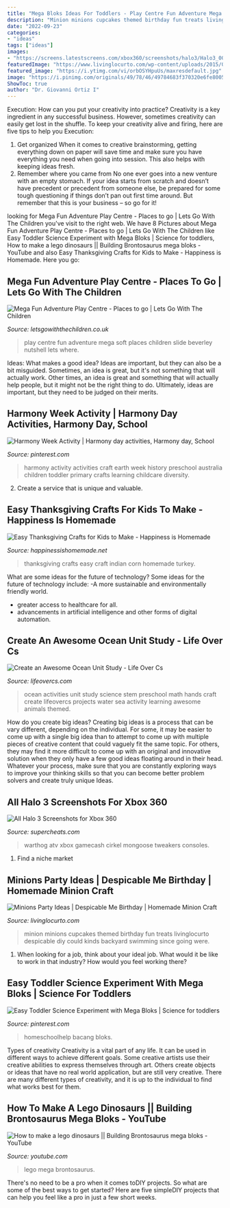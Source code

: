 ```yaml
---
title: "Mega Bloks Ideas For Toddlers - Play Centre Fun Adventure Mega Soft Places Children Slide Beverley Nutshell Lets Where"
description: "Minion minions cupcakes themed birthday fun treats livinglocurto despicable diy could kinds backyard swimming since going were"
date: "2022-09-23"
categories:
- "ideas"
tags: ["ideas"]
images:
- "https://screens.latestscreens.com/xbox360/screenshots/halo3/Halo3_004.jpg"
featuredImage: "https://www.livinglocurto.com/wp-content/uploads/2015/07/Minions-Party-Fun-Cupcakes.jpg"
featured_image: "https://i.ytimg.com/vi/orbOSYHpuUs/maxresdefault.jpg"
image: "https://i.pinimg.com/originals/49/78/46/49784683f370320e6fe800524f29aaa8.jpg"
ShowToc: true
author: "Dr. Giovanni Ortiz I"
---
```



Execution: How can you put your creativity into practice?
Creativity is a key ingredient in any successful business. However, sometimes creativity can easily get lost in the shuffle. To keep your creativity alive and firing, here are five tips to help you Execution:
1. Get organized
When it comes to creative brainstorming, getting everything down on paper will save time and make sure you have everything you need when going into session. This also helps with keeping ideas fresh.
2. Remember where you came from
No one ever goes into a new venture with an empty stomach. If your idea starts from scratch and doesn’t have precedent or precedent from someone else, be prepared for some tough questioning if things don’t pan out first time around. But remember that this is your business – so go for it!

	

		
looking for Mega Fun Adventure Play Centre - Places to go | Lets Go With The Children you've visit to the right web. We have 8 Pictures about Mega Fun Adventure Play Centre - Places to go | Lets Go With The Children like Easy Toddler Science Experiment with Mega Bloks | Science for toddlers, How to make a lego dinosaurs || Building Brontosaurus mega bloks - YouTube and also Easy Thanksgiving Crafts for Kids to Make - Happiness is Homemade. Here you go:
		
    
## Mega Fun Adventure Play Centre - Places To Go | Lets Go With The Children

<img loading=lazy src="https://letsgowiththechildren.co.uk/wp-content/uploads/2016/12/mega-fun-adventure-play-centre-915px-915x515.jpg" onerror="this.onerror=null;this.src='https://tse1.mm.bing.net/th?id=OIP.E4ItfwwYsaqutpvsAQiaOgHaEK&amp;pid=15.1';" alt="Mega Fun Adventure Play Centre - Places to go | Lets Go With The Children">

_Source: letsgowiththechildren.co.uk_

>play centre fun adventure mega soft places children slide beverley nutshell lets where. 

	

Ideas: What makes a good idea?
Ideas are important, but they can also be a bit misguided. Sometimes, an idea is great, but it's not something that will actually work. Other times, an idea is great and something that will actually help people, but it might not be the right thing to do. Ultimately, ideas are important, but they need to be judged on their merits.

    
## Harmony Week Activity | Harmony Day Activities, Harmony Day, School

<img loading=lazy src="https://i.pinimg.com/originals/49/78/46/49784683f370320e6fe800524f29aaa8.jpg" onerror="this.onerror=null;this.src='https://tse4.mm.bing.net/th?id=OIP.b_bwwQLqO_2XdhHGBLDBIAHaJ4&amp;pid=15.1';" alt="Harmony Week Activity | Harmony day activities, Harmony day, School">

_Source: pinterest.com_

>harmony activity activities craft earth week history preschool australia children toddler primary crafts learning childcare diversity. 

	

2. Create a service that is unique and valuable.

    
## Easy Thanksgiving Crafts For Kids To Make - Happiness Is Homemade

<img loading=lazy src="https://www.happinessishomemade.net/wp-content/uploads/2017/10/Indian-Corn-Craft1.jpg" onerror="this.onerror=null;this.src='https://tse1.mm.bing.net/th?id=OIP.8jM-SIezb_YeHP08L9QYDgHaKl&amp;pid=15.1';" alt="Easy Thanksgiving Crafts for Kids to Make - Happiness is Homemade">

_Source: happinessishomemade.net_

>thanksgiving crafts easy craft indian corn homemade turkey. 

	

What are some ideas for the future of technology?
Some ideas for the future of technology include: 
-A more sustainable and environmentally friendly world. 
- greater access to healthcare for all. 
- advancements in artificial intelligence and other forms of digital automation.

    
## Create An Awesome Ocean Unit Study - Life Over Cs

<img loading=lazy src="https://lifeovercs.com/wp-content/uploads/2016/11/ocean-unit-study-pin.jpg" onerror="this.onerror=null;this.src='https://tse4.mm.bing.net/th?id=OIP.xq7nvAqXMf-VaJoCy2pZVgHaKl&amp;pid=15.1';" alt="Create an Awesome Ocean Unit Study - Life Over Cs">

_Source: lifeovercs.com_

>ocean activities unit study science stem preschool math hands craft create lifeovercs projects water sea activity learning awesome animals themed. 

	

How do you create big ideas?
Creating big ideas is a process that can be vary different, depending on the individual. For some, it may be easier to come up with a single big idea than to attempt to come up with multiple pieces of creative content that could vaguely fit the same topic. For others, they may find it more difficult to come up with an original and innovative solution when they only have a few good ideas floating around in their head. Whatever your process, make sure that you are constantly exploring ways to improve your thinking skills so that you can become better problem solvers and create truly unique Ideas.

    
## All Halo 3 Screenshots For Xbox 360

<img loading=lazy src="https://screens.latestscreens.com/xbox360/screenshots/halo3/Halo3_004.jpg" onerror="this.onerror=null;this.src='https://tse2.mm.bing.net/th?id=OIP.LZ4XAf8rj1were9zFNivmAHaEK&amp;pid=15.1';" alt="All Halo 3 Screenshots for Xbox 360">

_Source: supercheats.com_

>warthog atv xbox gamecash cirkel mongoose tweakers consoles. 

	

1. Find a niche market 

    
## Minions Party Ideas | Despicable Me Birthday | Homemade Minion Craft

<img loading=lazy src="https://www.livinglocurto.com/wp-content/uploads/2015/07/Minions-Party-Fun-Cupcakes.jpg" onerror="this.onerror=null;this.src='https://tse3.mm.bing.net/th?id=OIP.9VJySiIDB4RkI3bqT6sdfgHaLH&amp;pid=15.1';" alt="Minions Party Ideas | Despicable Me Birthday | Homemade Minion Craft">

_Source: livinglocurto.com_

>minion minions cupcakes themed birthday fun treats livinglocurto despicable diy could kinds backyard swimming since going were. 

	

1) When looking for a job, think about your ideal job. What would it be like to work in that industry? How would you feel working there?

    
## Easy Toddler Science Experiment With Mega Bloks | Science For Toddlers

<img loading=lazy src="https://i.pinimg.com/originals/fc/6c/08/fc6c08cb1f4f691426c4aec05330f33a.jpg" onerror="this.onerror=null;this.src='https://tse2.mm.bing.net/th?id=OIP.96bFjsfHGoWH9Mhyq0L8SQHaO0&amp;pid=15.1';" alt="Easy Toddler Science Experiment with Mega Bloks | Science for toddlers">

_Source: pinterest.com_

>homeschoolhelp bacang bloks. 

	

Types of creativity
Creativity is a vital part of any life. It can be used in different ways to achieve different goals. Some creative artists use their creative abilities to express themselves through art. Others create objects or ideas that have no real world application, but are still very creative. There are many different types of creativity, and it is up to the individual to find what works best for them.

    
## How To Make A Lego Dinosaurs || Building Brontosaurus Mega Bloks - YouTube

<img loading=lazy src="https://i.ytimg.com/vi/orbOSYHpuUs/maxresdefault.jpg" onerror="this.onerror=null;this.src='https://tse3.mm.bing.net/th?id=OIP.2feXwXPH2P0KoTr0G_o78wHaEK&amp;pid=15.1';" alt="How to make a lego dinosaurs || Building Brontosaurus mega bloks - YouTube">

_Source: youtube.com_

>lego mega brontosaurus. 

	

There's no need to be a pro when it comes toDIY projects. So what are some of the best ways to get started? Here are five simpleDIY projects that can help you feel like a pro in just a few short weeks.

